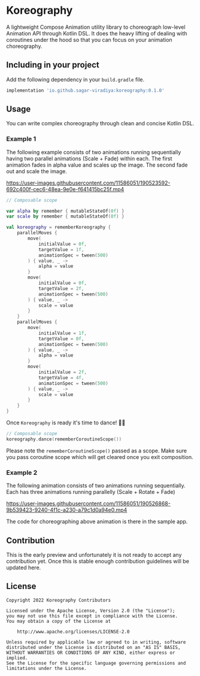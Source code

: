 # Koreography
A lightweight Compose Animation utility library to choreograph low-level Animation API through Kotlin DSL. It does the heavy lifting of dealing with coroutines under the hood so that you can focus on your animation choreography.

## Including in your project
Add the following dependency in your `build.gradle` file.

```groovy
implementation 'io.github.sagar-viradiya:koreography:0.1.0'
```

## Usage

You can write complex choreography through clean and concise Kotlin DSL. 

### Example 1
The following example consists of two animations running sequentially having two parallel animations (Scale + Fade) within each. The first animation fades in alpha value and scales up the image. The second fade out and scale the image.

https://user-images.githubusercontent.com/11586051/190523592-692c400f-cec6-48ea-9e0e-f641415bc25f.mp4

```kotlin
// Composable scope

var alpha by remember { mutableStateOf(0f) }
var scale by remember { mutableStateOf(0f) }

val koreography = rememberKoreography {
    parallelMoves {
        move(
            initialValue = 0f,
            targetValue = 1f,
            animationSpec = tween(500)
        ) { value, _ ->
            alpha = value
        }
        move(
            initialValue = 0f,
            targetValue = 2f,
            animationSpec = tween(500)
        ) { value, _ ->
            scale = value
        }
    }
    parallelMoves {
        move(
            initialValue = 1f,
            targetValue = 0f,
            animationSpec = tween(500)
        ) { value, _ ->
            alpha = value
        }
        move(
            initialValue = 2f,
            targetValue = 4f,
            animationSpec = tween(500)
        ) { value, _ ->
            scale = value
        }
    }
}
```

Once `Koreography` is ready it's time to dance! 💃🕺

```kotlin
// Composable scope
koreography.dance(rememberCoroutineScope())
```

Please note the `rememberCoroutineScope()` passed as a scope. Make sure you pass coroutine scope which will get cleared once you exit composition.

### Example 2

The following animation consists of two animations running sequentially. Each has three animations running parallelly (Scale + Rotate + Fade) 

https://user-images.githubusercontent.com/11586051/190526868-9b539423-9240-4f1c-a230-a79c1d0a94e0.mp4

The code for choreographing above animation is there in the sample app.

## Contribution

This is the early preview and unfortunately it is not ready to accept any contribution yet. Once this is stable enough contribution guidelines will be updated here.

## License

    Copyright 2022 Koreography Contributors

    Licensed under the Apache License, Version 2.0 (the "License");
    you may not use this file except in compliance with the License.
    You may obtain a copy of the License at

        http://www.apache.org/licenses/LICENSE-2.0

    Unless required by applicable law or agreed to in writing, software
    distributed under the License is distributed on an "AS IS" BASIS,
    WITHOUT WARRANTIES OR CONDITIONS OF ANY KIND, either express or implied.
    See the License for the specific language governing permissions and
    limitations under the License.
